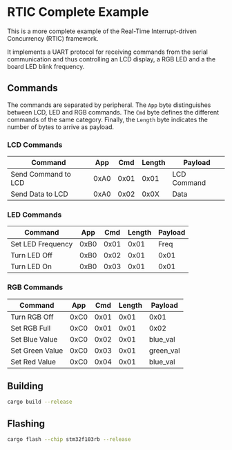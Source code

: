 # RTIC Complete Example
This is a more complete example of the Real-Time Interrupt-driven Concurrency (RTIC) framework.

It implements a UART protocol for receiving commands from the serial communication and thus controlling an LCD display, a RGB LED and a the board LED blink frequency.

## Commands
The commands are separated by peripheral. The `App` byte distinguishes between LCD, LED and RGB commands. The `Cmd` byte defines the different commands of the same category. Finally, the `Length` byte indicates the number of bytes to arrive as payload.

### LCD Commands
| Command             | App  | Cmd  | Length | Payload     |
|---------------------|------|------|--------|-------------|
| Send Command to LCD | 0xA0 | 0x01 | 0x01   | LCD Command |
| Send Data to LCD    | 0xA0 | 0x02 | 0x0X   | Data        |

### LED Commands
| Command           | App  | Cmd  | Length | Payload |
|-------------------|------|------|--------|---------|
| Set LED Frequency | 0xB0 | 0x01 | 0x01   | Freq    |
| Turn LED Off      | 0xB0 | 0x02 | 0x01   | 0x01    |
| Turn LED On       | 0xB0 | 0x03 | 0x01   | 0x01    |

### RGB Commands
| Command         | App  | Cmd  | Length | Payload   |
|-----------------|------|------|--------|-----------|
| Turn RGB Off    | 0xC0 | 0x01 | 0x01   | 0x01      |
| Set RGB Full    | 0xC0 | 0x01 | 0x01   | 0x02      |
| Set Blue Value  | 0xC0 | 0x02 | 0x01   | blue_val  |
| Set Green Value | 0xC0 | 0x03 | 0x01   | green_val |
| Set Red Value   | 0xC0 | 0x04 | 0x01   | blue_val  |

## Building
```bash
cargo build --release
```

## Flashing
```bash
cargo flash --chip stm32f103rb --release
```
